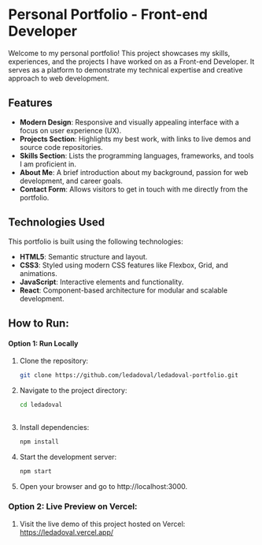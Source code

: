 # Personal Portfolio - Front-end Developer

Welcome to my personal portfolio! This project showcases my skills, experiences, and the projects I have worked on as a Front-end Developer. It serves as a platform to demonstrate my technical expertise and creative approach to web development.

## Features

- **Modern Design**: Responsive and visually appealing interface with a focus on user experience (UX).
- **Projects Section**: Highlights my best work, with links to live demos and source code repositories.
- **Skills Section**: Lists the programming languages, frameworks, and tools I am proficient in.
- **About Me**: A brief introduction about my background, passion for web development, and career goals.
- **Contact Form**: Allows visitors to get in touch with me directly from the portfolio.

## Technologies Used

This portfolio is built using the following technologies:

- **HTML5**: Semantic structure and layout.
- **CSS3**: Styled using modern CSS features like Flexbox, Grid, and animations.
- **JavaScript**: Interactive elements and functionality.
- **React**: Component-based architecture for modular and scalable development.

## How to Run:

#### Option 1: Run Locally

1. Clone the repository:
   ```bash
   git clone https://github.com/ledadoval/ledadoval-portfolio.git

2. Navigate to the project directory:
    ```bash
    cd ledadoval
  
3. Install dependencies:
    ```bash
    npm install

4. Start the development server:
    ```bash
    npm start

5. Open your browser and go to http://localhost:3000.

### Option 2: Live Preview on Vercel:

1. Visit the live demo of this project hosted on Vercel: https://ledadoval.vercel.app/
